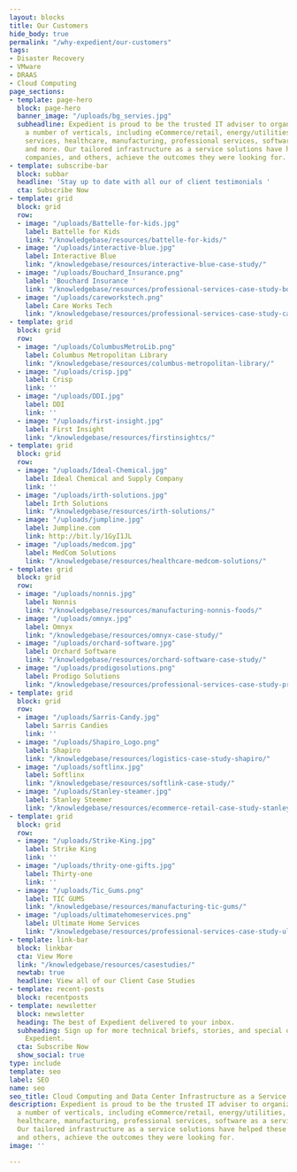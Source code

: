 ```yaml
---
layout: blocks
title: Our Customers
hide_body: true
permalink: "/why-expedient/our-customers"
tags:
- Disaster Recovery
- VMware
- DRAAS
- Cloud Computing
page_sections:
- template: page-hero
  block: page-hero
  banner_image: "/uploads/bg_servies.jpg"
  subheadline: Expedient is proud to be the trusted IT adviser to organizations spanning
    a number of verticals, including eCommerce/retail, energy/utilities, financial
    services, healthcare, manufacturing, professional services, software as a service,
    and more. Our tailored infrastructure as a service solutions have helped these
    companies, and others, achieve the outcomes they were looking for.
- template: subscribe-bar
  block: subbar
  headline: 'Stay up to date with all our of client testimonials '
  cta: Subscribe Now
- template: grid
  block: grid
  row:
  - image: "/uploads/Battelle-for-kids.jpg"
    label: Battelle for Kids
    link: "/knowledgebase/resources/battelle-for-kids/"
  - image: "/uploads/interactive-blue.jpg"
    label: Interactive Blue
    link: "/knowledgebase/resources/interactive-blue-case-study/"
  - image: "/uploads/Bouchard_Insurance.png"
    label: 'Bouchard Insurance '
    link: "/knowledgebase/resources/professional-services-case-study-bouchard-insurance/"
  - image: "/uploads/careworkstech.png"
    label: Care Works Tech
    link: "/knowledgebase/resources/professional-services-case-study-careworks-tech/"
- template: grid
  block: grid
  row:
  - image: "/uploads/ColumbusMetroLib.png"
    label: Columbus Metropolitan Library
    link: "/knowledgebase/resources/columbus-metropolitan-library/"
  - image: "/uploads/crisp.jpg"
    label: Crisp
    link: ''
  - image: "/uploads/DDI.jpg"
    label: DDI
    link: ''
  - image: "/uploads/first-insight.jpg"
    label: First Insight
    link: "/knowledgebase/resources/firstinsightcs/"
- template: grid
  block: grid
  row:
  - image: "/uploads/Ideal-Chemical.jpg"
    label: Ideal Chemical and Supply Company
    link: ''
  - image: "/uploads/irth-solutions.jpg"
    label: Irth Solutions
    link: "/knowledgebase/resources/irth-solutions/"
  - image: "/uploads/jumpline.jpg"
    label: Jumpline.com
    link: http://bit.ly/1GyI1JL
  - image: "/uploads/medcom.jpg"
    label: MedCom Solutions
    link: "/knowledgebase/resources/healthcare-medcom-solutions/"
- template: grid
  block: grid
  row:
  - image: "/uploads/nonnis.jpg"
    label: Nonnis
    link: "/knowledgebase/resources/manufacturing-nonnis-foods/"
  - image: "/uploads/omnyx.jpg"
    label: Omnyx
    link: "/knowledgebase/resources/omnyx-case-study/"
  - image: "/uploads/orchard-software.jpg"
    label: Orchard Software
    link: "/knowledgebase/resources/orchard-software-case-study/"
  - image: "/uploads/prodigosolutions.png"
    label: Prodigo Solutions
    link: "/knowledgebase/resources/professional-services-case-study-prodigo-solutions/"
- template: grid
  block: grid
  row:
  - image: "/uploads/Sarris-Candy.jpg"
    label: Sarris Candies
    link: ''
  - image: "/uploads/Shapiro_Logo.png"
    label: Shapiro
    link: "/knowledgebase/resources/logistics-case-study-shapiro/"
  - image: "/uploads/softlinx.jpg"
    label: Softlinx
    link: "/knowledgebase/resources/softlink-case-study/"
  - image: "/uploads/Stanley-steamer.jpg"
    label: Stanley Steemer
    link: "/knowledgebase/resources/ecommerce-retail-case-study-stanley-steemer/"
- template: grid
  block: grid
  row:
  - image: "/uploads/Strike-King.jpg"
    label: Strike King
    link: ''
  - image: "/uploads/thrity-one-gifts.jpg"
    label: Thirty-one
    link: ''
  - image: "/uploads/Tic_Gums.png"
    label: TIC GUMS
    link: "/knowledgebase/resources/manufacturing-tic-gums/"
  - image: "/uploads/ultimatehomeservices.png"
    label: Ultimate Home Services
    link: "/knowledgebase/resources/professional-services-case-study-ultimate-home-services/"
- template: link-bar
  block: linkbar
  cta: View More
  link: "/knowledgebase/resources/casestudies/"
  newtab: true
  headline: View all of our Client Case Studies
- template: recent-posts
  block: recentposts
- template: newsletter
  block: newsletter
  heading: The best of Expedient delivered to your inbox.
  subheading: Sign up for more technical briefs, stories, and special offers from
    Expedient.
  cta: Subscribe Now
  show_social: true
type: include
template: seo
label: SEO
name: seo
seo_title: Cloud Computing and Data Center Infrastructure as a Service
description: Expedient is proud to be the trusted IT adviser to organizations spanning
  a number of verticals, including eCommerce/retail, energy/utilities, financial services,
  healthcare, manufacturing, professional services, software as a service, and more.
  Our tailored infrastructure as a service solutions have helped these companies,
  and others, achieve the outcomes they were looking for.
image: ''

---
```

